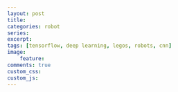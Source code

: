 ```yaml
---
layout: post
title: 
categories: robot
series: 
excerpt:
tags: [tensorflow, deep learning, legos, robots, cnn]
image: 
    feature: 
comments: true
custom_css:
custom_js: 
---
```


